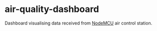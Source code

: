 # air-quality-dashboard

Dashboard visualising data received from [NodeMCU](https://github.com/straightchlorine/adruino-air-monitor) air control station.
